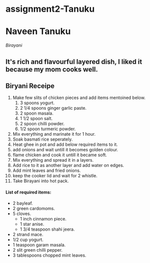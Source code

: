 # assignment2-Tanuku
# Naveen Tanuku
###### Birayani
It's **rich** and **flavourful** layered dish, I liked it because my mom cooks well.
---
## Biryani Receipe

1. Make few slits of chicken pieces and add items mentoined below.
    1. 3 spoons yogurt.
    2. 2 1/4 spoons ginger garlic paste.
    3. 2 spoon masala.
    4. 1 1/2 spoon salt.
    5. 2 spoon chilli powder.
    6. 1/2 spoon turmeric powder.
2. Mix everything and marinate it for 1 hour.
3. Soak basmati rice seperately.
4. Heat ghee in pot and add below required items to it.
5. add onions and wait untill it becomes golden colour.
6. flame chicken and cook it untill it became soft.
7. Mix everything and spread it in a layers.
8. Add rice to it as another layer and add water on edges.
9. Add mint leaves and fried onions.
10. keep the cooker lid and wait for 2 whistle.
11. Take Birayani into hot pack.
#### List of required items:
* 2 bayleaf.
* 2 green cardomoms.
* 5 cloves.
   - 1 inch cinnamon piece.
    - 1 star anise.
    - 1 3/4 teaspoon shahi jeera.
* 2 strand mace.
* 1/2 cup yogurt.
* 1 teaspoon garam masala.
* 2 slit green chilli pepper.
* 3 tablespoons chopped mint leaves.<br>